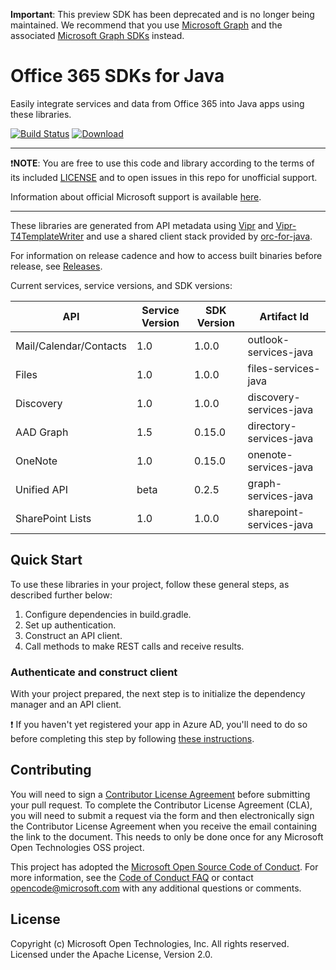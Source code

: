 **Important**: This preview SDK has been deprecated and is no longer being maintained. We recommend that you use [Microsoft Graph](https://graph.microsoft.com/) and the associated [Microsoft Graph SDKs](https://developer.microsoft.com/en-us/graph/code-samples-and-sdks) instead.

# Office 365 SDKs for Java

Easily integrate services and data from Office 365 into Java apps using these libraries.

[![Build Status](https://travis-ci.org/OfficeDev/Office-365-SDK-for-Java.svg?branch=master)](https://travis-ci.org/OfficeDev/Office-365-SDK-for-Java)
[![Download](https://api.bintray.com/packages/msopentech/Maven/Office-365-SDK-for-Java/images/download.svg)](https://bintray.com/msopentech/Maven/Office-365-SDK-for-Java/_latestVersion)

---

:exclamation:**NOTE**: You are free to use this code and library according to the terms of its included [LICENSE](/LICENSE) and to open issues in this repo for unofficial support.

Information about official Microsoft support is available [here][support-placeholder].

[support-placeholder]: https://support.microsoft.com/

---

These libraries are generated from API metadata using [Vipr] and [Vipr-T4TemplateWriter] and use a shared client stack provided by [orc-for-java].

For information on release cadence and how to access built binaries before release, see [Releases](https://github.com/OfficeDev/Office-365-SDK-for-Java/wiki/Releases).

Current services, service versions, and SDK versions:

|API|Service Version|SDK Version|Artifact Id|
|---|---------------|-----------|-----------|
|Mail/Calendar/Contacts|1.0|1.0.0|outlook-services-java|
|Files|1.0|1.0.0|files-services-java|
|Discovery|1.0|1.0.0|discovery-services-java|
|AAD Graph|1.5|0.15.0|directory-services-java|
|OneNote|1.0|0.15.0|onenote-services-java|
|Unified API|beta|0.2.5|graph-services-java|
|SharePoint Lists|1.0|1.0.0|sharepoint-services-java|

[Vipr]: https://github.com/microsoft/vipr
[Vipr-T4TemplateWriter]: https://github.com/msopentech/vipr-t4templatewriter
[orc-for-java]: https://github.com/msopentech/orc-for-java

## Quick Start

To use these libraries in your project, follow these general steps, as described further below:

1. Configure dependencies in build.gradle.
2. Set up authentication.
3. Construct an API client.
4. Call methods to make REST calls and receive results.

### Authenticate and construct client
With your project prepared, the next step is to initialize the dependency manager and an API client.

:exclamation: If you haven't yet registered your app in Azure AD, you'll need to do so before completing this step by following [these instructions][MSDN Add Common Consent].

[MSDN Add Common Consent]: https://msdn.microsoft.com/en-us/office/office365/howto/add-common-consent-manually

## Contributing
You will need to sign a [Contributor License Agreement](https://cla.msopentech.com/) before submitting your pull request. To complete the Contributor License Agreement (CLA), you will need to submit a request via the form and then electronically sign the Contributor License Agreement when you receive the email containing the link to the document. This needs to only be done once for any Microsoft Open Technologies OSS project.

This project has adopted the [Microsoft Open Source Code of Conduct](https://opensource.microsoft.com/codeofconduct/). For more information, see the [Code of Conduct FAQ](https://opensource.microsoft.com/codeofconduct/faq/) or contact [opencode@microsoft.com](mailto:opencode@microsoft.com) with any additional questions or comments.

## License
Copyright (c) Microsoft Open Technologies, Inc. All rights reserved. Licensed under the Apache License, Version 2.0.
